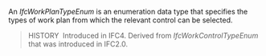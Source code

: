 An _IfcWorkPlanTypeEnum_ is an enumeration data type that specifies the types of work plan from which the relevant control can be selected.

> HISTORY&nbsp; Introduced in IFC4. Derived from _IfcWorkControlTypeEnum_ that was introduced in IFC2.0.
